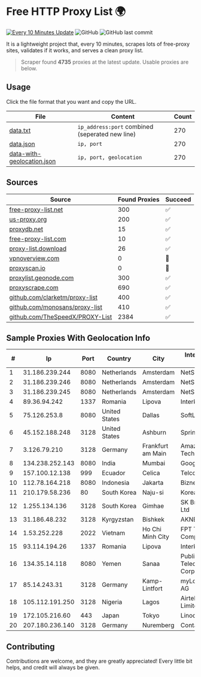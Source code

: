 
# Free HTTP Proxy List 🌍

[![Every 10 Minutes Update](https://github.com/mertguvencli/http-proxy-list/actions/workflows/main.yml/badge.svg?branch=main)](https://github.com/mertguvencli/http-proxy-list/actions/workflows/main.yml)
![GitHub](https://img.shields.io/github/license/mertguvencli/http-proxy-list)
![GitHub last commit](https://img.shields.io/github/last-commit/mertguvencli/http-proxy-list)

It is a lightweight project that, every 10 minutes, scrapes lots of free-proxy sites, validates if it works, and serves a clean proxy list.


> Scraper found **4735** proxies at the latest update. Usable proxies are below.

## Usage

Click the file format that you want and copy the URL.


|File|Content|Count|
|----|-------|-----|
|[data.txt](https://raw.githubusercontent.com/mertguvencli/http-proxy-list/main/proxy-list/data.txt)|`ip_address:port` combined (seperated new line)|270|
|[data.json](https://raw.githubusercontent.com/mertguvencli/http-proxy-list/main/proxy-list/data.json)|`ip, port`|270|
|[data-with-geolocation.json](https://raw.githubusercontent.com/mertguvencli/http-proxy-list/main/proxy-list/data-with-geolocation.json)|`ip, port, geolocation`|270|

## Sources

|Source|Found Proxies|Succeed|
|------|-------------|-------|
|[free-proxy-list.net](https://free-proxy-list.net)|300|✅|
|[us-proxy.org](https://www.us-proxy.org)|200|✅|
|[proxydb.net](http://proxydb.net)|15|✅|
|[free-proxy-list.com](https://free-proxy-list.com/?page=&port=&type%5B%5D=http&type%5B%5D=https&up_time=0&search=Search)|10|✅|
|[proxy-list.download](https://www.proxy-list.download/HTTP)|26|✅|
|[vpnoverview.com](https://vpnoverview.com/privacy/anonymous-browsing/free-proxy-servers)|0|🚫|
|[proxyscan.io](https://www.proxyscan.io)|0|🚫|
|[proxylist.geonode.com](https://proxylist.geonode.com/api/proxy-list?limit=300&page=1&sort_by=lastChecked&sort_type=desc&protocols=http,https)|300|✅|
|[proxyscrape.com](https://api.proxyscrape.com/v2/?request=displayproxies&protocol=http&timeout=10000&country=all&ssl=all&anonymity=all)|690|✅|
|[github.com/clarketm/proxy-list](https://raw.githubusercontent.com/clarketm/proxy-list/master/proxy-list-raw.txt)|400|✅|
|[github.com/monosans/proxy-list](https://raw.githubusercontent.com/monosans/proxy-list/main/proxies/http.txt)|410|✅|
|[github.com/TheSpeedX/PROXY-List](https://raw.githubusercontent.com/TheSpeedX/PROXY-List/master/http.txt)|2384|✅|


## Sample Proxies With Geolocation Info

|#|Ip|Port|Country|City|Internet Service Provider|
|-|--|----|-------|----|-------------------------|
|1|31.186.239.244|8080|Netherlands|Amsterdam|NetSkope Inc|
|2|31.186.239.246|8080|Netherlands|Amsterdam|NetSkope Inc|
|3|31.186.239.245|8080|Netherlands|Amsterdam|NetSkope Inc|
|4|89.36.94.242|1337|Romania|Lipova|Interkvm Host SRL|
|5|75.126.253.8|8080|United States|Dallas|SoftLayer|
|6|45.152.188.248|3128|United States|Ashburn|Sprint|
|7|3.126.79.210|3128|Germany|Frankfurt am Main|Amazon Technologies Inc.|
|8|134.238.252.143|8080|India|Mumbai|Google LLC|
|9|157.100.12.138|999|Ecuador|Celica|Telconet S.A|
|10|112.78.164.218|8080|Indonesia|Jakarta|Biznet Networks|
|11|210.179.58.236|80|South Korea|Naju-si|Korea Telecom|
|12|1.255.134.136|3128|South Korea|Gimhae|SK Broadband Co Ltd|
|13|31.186.48.232|3128|Kyrgyzstan|Bishkek|AKNET Ltd.|
|14|1.53.252.228|2022|Vietnam|Ho Chi Minh City|FPT Telecom Company|
|15|93.114.194.26|1337|Romania|Lipova|Interkvm Host SRL|
|16|134.35.14.118|8080|Yemen|Sanaa|Public Telecommunication Corporation|
|17|85.14.243.31|3128|Germany|Kamp-Lintfort|myLoc managed IT AG|
|18|105.112.191.250|3128|Nigeria|Lagos|Airtel Networks Limited|
|19|172.105.216.60|443|Japan|Tokyo|Linode, LLC|
|20|207.180.236.140|3128|Germany|Nuremberg|Contabo GmbH|



## Contributing

Contributions are welcome, and they are greatly appreciated! Every
little bit helps, and credit will always be given.

